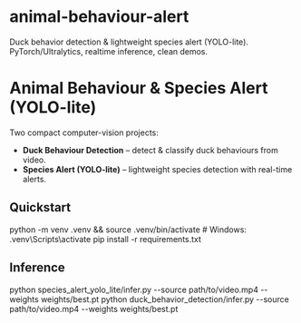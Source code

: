# animal-behaviour-alert
Duck behavior detection &amp; lightweight species alert (YOLO-lite). PyTorch/Ultralytics, realtime inference, clean demos.


# Animal Behaviour & Species Alert (YOLO-lite)

Two compact computer-vision projects:
- **Duck Behaviour Detection** – detect & classify duck behaviours from video.
- **Species Alert (YOLO-lite)** – lightweight species detection with real-time alerts.

## Quickstart
python -m venv .venv && source .venv/bin/activate  # Windows: .venv\Scripts\activate
pip install -r requirements.txt

## Inference 
python species_alert_yolo_lite/infer.py --source path/to/video.mp4 --weights weights/best.pt
python duck_behavior_detection/infer.py --source path/to/video.mp4 --weights weights/best.pt


